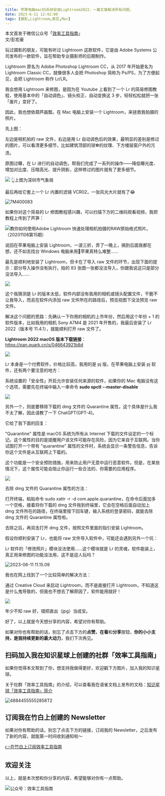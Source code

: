 ```yaml
---
title: 苹果电脑macOS系统安装Lightroom2022，一篇文章解决所有问题。        
date: 2023-6-11 12:42:00               
tags: [摄影,Lightroom,索尼,Mac]                                                                                       
---
```


本文首发于微信公众号「[效率工具指南](https://mp.weixin.qq.com/s?__biz=MzAxMjY0NTY5OA==&mid=2649922443&idx=1&sn=e2c13160e7412f10ce22e31dbacd84a1&chksm=83a89fa6b4df16b0f1a98d0835b4edd2df0b1691cb4a8bfab5b4236efa8d3b5ec2eed1936bdf&token=862859911&lang=zh_CN#rd)」    
文/彭宏豪


玩过摄影的朋友，可能有听过 Lightroom 这款软件，它是由 Adobe Systems 公司发布的一款软件，旨在帮助专业摄影师的后期制作。  

Lightroom 原名为 Adobe Photoshop Lightroom CC，从 2017 年开始更名为 Lightroom Classic CC，就像很多人会把 Photoshop 简称为 Ps/PS，为了方便起见，会把 Lightroom 称作 Lr/LR。   

我会想用 Lightroom 来修图，是因为在 Youtube 上看到了一个 Lr 的简易修图教程，使用基本中的「自动调色」、镜头校正、自动变换这 3 步，轻轻松松就把一张「废片」变好了。  

因此，我也想依葫芦画瓢，在 Mac 电脑上安装一个 Lightroom，来拯救我拍摄的照片。    

先上图：  

左边是相机拍的 raw 文件，右边是用 Lr 自动调色后的效果，最明显的差别是修过的图片，可以看清更多细节，比如建筑顶部的球⚽️的纹理、下方楼层窗户外的污渍。

原图过曝，在 Lr 进行的自动调色，帮我们完成了一系列的操作——降低曝光度、增加对比度、压暗高光、提升阴影，这样修过的图片就有了更多细节。

![](https://img.penghh.fun/2023/06/11/16864579792568.jpg)
👆上图为深圳市气象局

最后再给它套上一个 Lr 内置的滤镜 VCR02，一张风光大片就有了😂


![7M400083](https://img.penghh.fun/2023/06/11/7m400083.jpg)

如果你对这个简易的 Lr 修图教程感兴趣，可以扫描下方的二维码观看视频，我把教程上传到了芦笋：


 
![教你如何使用Adobe Lightroom 快速处理相机拍摄的RAW原始格式照片。（20201108第15期）](https://img.penghh.fun/2023/06/11/jiao-ni-ru-he-shi-yongadobe-lightroom-kuai-su-chu.png)

说回在苹果电脑上安装 Lightroom，一波三折，弄了一晚上，搞到后面我都在想，还不如去找台 Windows 电脑来用🤦苹果真特么难整……  

最先是顺利地安装了 Lightroom，但卡在了导入 raw 文件的环节，出现下面的提示：部分导入操作没有执行，拍的 83 张图一张都没法导入，你跟我说这只是部分没法导入……

![](https://img.penghh.fun/2023/06/11/16864580658309.jpg)

这个我猜测是 Lr 的版本太低，软件内部没有我用的相机或镜头配置文件，干脆不让我导入，而且在软件内添加 raw 文件所在的路径后，预览视图下没法预览 raw 文件。

解决这个问题的思路：先确认一下你用的相机的上市年份，然后用这个年份 + 1 的软件版本，比如我用的相机 Sony A7M4 是 2021 年开售的，我最后安装了 Lr 2022（版本号 11.4.1），就能顺利打开 raw 文件了。    

**Lightroom 2022 macOS 版本下载链接**：
https://pan.quark.cn/s/046643921b8d    

![](https://img.penghh.fun/2023/06/11/16864581285015.jpg)

Lr 本身是一个付费软件，价格比较高，我用的是 pj 版，在苹果电脑上安装 pj 软件，还有两个要注意的地方：  

系统设置的「安全性」开启允许安装任何来源的软件，如果你的 Mac 电脑没有这个选项，需要先在终端中输入一串命令 **sudo spctl --master-disable**   

![](https://img.penghh.fun/2023/06/11/16864581497584.jpg)

另外一个，则是要移除下载的 dmg 文件的 Quarantine 属性，这个具体是什么我不太了解，因此请教了一下 ChatGPT(GPT-4)。    

它给了我下面的回复：

"Quarantine" 属性是 macOS 系统为所有从 Internet 下载的文件设定的一个标记。这个属性的目的是提醒用户该文件可能存在风险，因为它来自于互联网。当你试图打开一个带有 "quarantine" 属性的文件时，系统会显示一条警告信息，告诉你这个文件是从互联网上下载的。

这个功能是一个安全预防措施，用来防止用户无意中运行恶意软件。但是，在某些情况下，这个属性可能会阻止你运行一些合法的、你需要的应用程序。

![](https://img.penghh.fun/2023/06/11/16864581695428.jpg)


去除 dmg 文件的 Quarantine 属性的方法：

打开终端，粘贴命令 sudo xattr -r -d com.apple.quarantine，在命令后面加多一个空格，接着将你下载的 dmg 文件拖到终端里，它会在空格后面自动加上 dmg 文件所在的路径，在终端里按下回车键，输入系统的登录密码，就能去除 dmg 文件的 Quarantine 属性啦。  

去除之后，再双击打开 dmg 文件，按照文件里面的指引安装 Lightroom。 

假设你顺利安装了 Lr，也能将 raw 文件导入软件中，可能还会遇到另外一个坑：

Lr 软件的「修改照片」模块没法使用……这个模块就是 Lr 的灵魂，软件能装上，真正用来修图的功能没法用，这不是逗人玩吗？

![2023-06-11 11.15.09](https://img.penghh.fun/2023/06/11/20230611-111509.png)


我也在网上找到了一个比较简单的解决方法：

通过 Creative Cloud 来启动 Lightroom，而不是直接打开 Lightroom，不知道这是什么鬼导致的，但我也不想去了解原因了，软件能用就好！

![](https://img.penghh.fun/2023/06/11/16864582669780.jpg)

年少不知 raw 好，错把直出（jpg）当成宝。  


好了，以上就是今天想分享的内容，希望对你有帮助。      

如果对你也有帮助的话，别忘了点击下方的**点赞、在看**和**分享**按钮，**你的小小支持，是我持续更新的最大动力**，我们下次再见。  


## 扫码加入我在知识星球上创建的社群「效率工具指南」  

如果你觉得本文帮到了你，想支持我做得更好，欢迎戳下方图片，加入我的知识星球。     

关于社群「效率工具指南」的介绍，可以查看我在语雀文档上发布的文档：[知识星球「效率工具指南」简介](https://www.yuque.com/penghonghao/af0aai/glwrg2dl0dqlegi6?singleDoc#)    

![48844555552858T2](https://img.penghh.fun/2023/03/25/48844555552858t2.JPG)   


## 订阅我在竹白上创建的 Newsletter   

如果对你有帮助的话，别忘了点击下方的链接，订阅我的 Newsletter，之后发布了新的内容，就能第一时间收到通知啦～  

[👉在竹白上订阅效率工具指南](https://penghh.zhubai.love/)         

## 欢迎关注     

以上，就是本次想和你分享的内容，希望能够对你有一点帮助。     

![公众号：效率工具指南](https://img.penghh.fun/2021/05/28/gong-zhong-hao-wei-bu-er-wei-ma-dailogo.png)   


